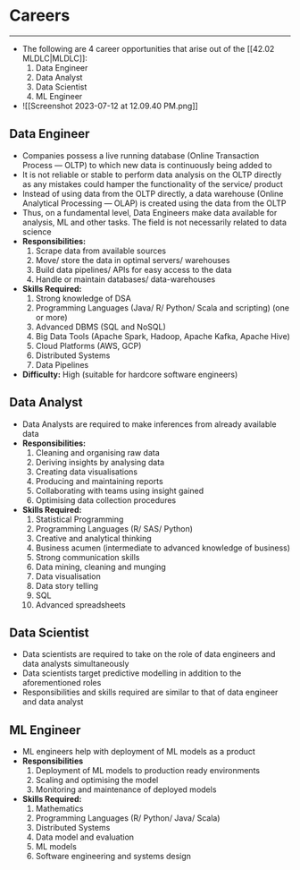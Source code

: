 # Careers
---
- The following are 4 career opportunities that arise out of the [[42.02 MLDLC|MLDLC]]:
	1. Data Engineer
	2. Data Analyst
	3. Data Scientist
	4. ML Engineer
- ![[Screenshot 2023-07-12 at 12.09.40 PM.png]]
## Data Engineer
- Companies possess a live running database (Online Transaction Process — OLTP) to which new data is continuously being added to
- It is not reliable or stable to perform data analysis on the OLTP directly as any mistakes could hamper the functionality of the service/ product
- Instead of using data from the OLTP directly, a data warehouse (Online Analytical Processing — OLAP) is created using the data from the OLTP
- Thus, on a fundamental level, Data Engineers make data available for analysis, ML and other tasks. The field is not necessarily related to data science
- **Responsibilities:**
	1. Scrape data from available sources
	2. Move/ store the data in optimal servers/ warehouses
	3. Build data pipelines/ APIs for easy access to the data
	4. Handle or maintain databases/ data-warehouses
- **Skills Required:**
	1. Strong knowledge of DSA
	2. Programming Languages (Java/ R/ Python/ Scala and scripting) (one or more)
	3. Advanced DBMS (SQL and NoSQL)
	4. Big Data Tools (Apache Spark, Hadoop, Apache Kafka, Apache Hive)
	5. Cloud Platforms (AWS, GCP)
	6. Distributed Systems
	7. Data Pipelines
- **Difficulty:** High (suitable for hardcore software engineers)
## Data Analyst
- Data Analysts are required to make inferences from already available data 
- **Responsibilities:**
	1. Cleaning and organising raw data
	2. Deriving insights by analysing data
	3. Creating data visualisations
	4. Producing and maintaining reports
	5. Collaborating with teams using insight gained
	6. Optimising data collection procedures
- **Skills Required:**
	1. Statistical Programming
	2. Programming Languages (R/ SAS/ Python)
	3. Creative and analytical thinking
	4. Business acumen (intermediate to advanced knowledge of business)
	5. Strong communication skills
	6. Data mining, cleaning and munging
	7. Data visualisation
	8. Data story telling
	9. SQL
	10. Advanced spreadsheets
## Data Scientist
- Data scientists are required to take on the role of data engineers and data analysts simultaneously
- Data scientists target predictive modelling in addition to the aforementioned roles
- Responsibilities and skills required are similar to that of data engineer and data analyst
## ML Engineer
- ML engineers help with deployment of ML models as a product
- **Responsibilities**
	1. Deployment of ML models to production ready environments
	2. Scaling and optimising the model
	3. Monitoring and maintenance of deployed models
- **Skills Required:**
	1. Mathematics
	2. Programming Languages (R/ Python/ Java/ Scala)
	3. Distributed Systems
	4. Data model and evaluation
	5. ML models
	6. Software engineering and systems design
